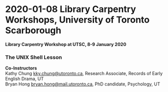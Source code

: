 # 2020-01-08 Library Carpentry Workshops, University of Toronto Scarborough

**Library Carpentry Workshop at UTSC, 8-9 January 2020**

### The UNIX Shell Lesson

**Co-Instructors**  
Kathy Chung <kky.chung@utoronto.ca>, Research Associate, Records of Early English Drama, UT  
Bryan Hong  <bryan.hong@mail.utoronto.ca>, PhD candidate, Psychology, UT


